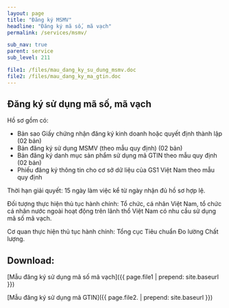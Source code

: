 ```yaml
---
layout: page
title: "Đăng ký MSMV"
headline: "Đăng ký mã số, mã vạch"
permalink: /services/msmv/

sub_nav: true
parent: service
sub_level: 211

file1: /files/mau_dang_ky_su_dung_msmv.doc
file2: /files/mau_dang_ky_ma_gtin.doc
---
```


## Đăng ký sử dụng mã số, mã vạch

Hồ sơ gồm có:

- Bản sao Giấy chứng nhận đăng ký kinh doanh hoặc quyết định thành lập (02 bản)
- Bản đăng ký sử dụng MSMV (theo mẫu quy định) (02 bản)
- Bản đăng ký danh mục sản phẩm sử dụng mã GTIN theo mẫu quy định (02 bản)
- Phiếu đăng ký thông tin cho cơ sở dữ liệu của GS1 Việt Nam theo mẫu quy định

Thời hạn giải quyết: 15 ngày làm việc kể từ ngày nhận đủ hồ sơ hợp lệ.

Đối tượng thực hiện thủ tục hành chính: Tổ chức, cá nhân Việt Nam, tổ chức cá nhân nước ngoài hoạt động trên lãnh thổ Việt Nam có nhu cầu sử dụng mã số mã vạch.

Cơ quan thực hiện thủ tục hành chính: Tổng cục Tiêu chuẩn Đo lường Chất lượng.

## Download:

[Mẫu đăng ký sử dụng mã số mã vạch]({{ page.file1 | prepend: site.baseurl }})

[Mẫu đăng ký sử dụng mã GTIN]({{ page.file2. | prepend: site.baseurl }})